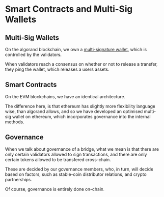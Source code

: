 # Smart Contracts and Multi-Sig Wallets

## Multi-Sig Wallets

On the algorand blockchain, we own a [multi-signature wallet](https://developer.algorand.org/docs/get-details/transactions/signatures/?from_query=multi%20sig#multisignatures), which is controlled by the validators.

When validators reach a consensus on whether or not to release a transfer, they ping the wallet, which releases a users assets.

## Smart Contracts

On the EVM blockchains, we have an identical architecture. 

The difference here, is that ethereum has slightly more flexibility language wise, than algorand allows, and so we have developed an optimised multi-sig wallet on ethereum, which incorporates governance into the internal methods.

## Governance

When we talk about governance of a bridge, what we mean is that there are only certain validators allowed to sign transactions, and there are only certain tokens allowed to be transfered cross-chain.

These are decided by our governance members, who, in turn, will decide based on factors, such as stable-coin distributor relations, and crypto partnerships.

Of course, governance is entirely done on-chain.
